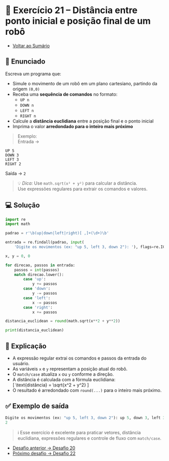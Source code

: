 # 🐍 Exercício 21 – Distância entre ponto inicial e posição final de um robô

- [Voltar ao Sumário](../SUMARIO.md)  

## 🧩 Enunciado

Escreva um programa que:

- Simule o movimento de um robô em um plano cartesiano, partindo da origem `(0,0)`  
- Receba uma **sequência de comandos** no formato:
  - `UP n`
  - `DOWN n`
  - `LEFT n`
  - `RIGHT n`
- Calcule a **distância euclidiana** entre a posição final e o ponto inicial  
- Imprima o valor **arredondado para o inteiro mais próximo**

> Exemplo:  
Entrada →  
```
UP 5  
DOWN 3  
LEFT 3  
RIGHT 2
```  
Saída → `2`

> 💡 *Dica:* Use `math.sqrt(x² + y²)` para calcular a distância.  
Use expressões regulares para extrair os comandos e valores.

## 💻 Solução

```python
import re
import math

padrao = r'\b(up|down|left|right)[ ,]+(\d+)\b'

entrada = re.findall(padrao, input(
    'Digite os movimentos (ex: "up 5, left 3, down 2"): '), flags=re.IGNORECASE)

x, y = 0, 0

for direcao, passos in entrada:
    passos = int(passos)
    match direcao.lower():
        case 'up':
            y += passos
        case 'down':
            y -= passos
        case 'left':
            x -= passos
        case 'right':
            x += passos

distancia_euclidean = round(math.sqrt(x**2 + y**2))

print(distancia_euclidean)
```

## 🧠 Explicação

- A expressão regular extrai os comandos e passos da entrada do usuário.
- As variáveis `x` e `y` representam a posição atual do robô.
- O `match/case` atualiza `x` ou `y` conforme a direção.
- A distância é calculada com a fórmula euclidiana:  
  \[
  \text{distância} = \sqrt{x^2 + y^2}
  \]
- O resultado é arredondado com `round(...)` para o inteiro mais próximo.

## ✅ Exemplo de saída

```python
Digite os movimentos (ex: "up 5, left 3, down 2"): up 5, down 3, left 3, right 2
2
```

> ℹ️ Esse exercício é excelente para praticar vetores, distância euclidiana, expressões regulares e controle de fluxo com `match/case`.

- [Desafio anterior → Desafio 20](./desafio_20.md)  
- [Próximo desafio → Desafio 22](./desafio_22.md)